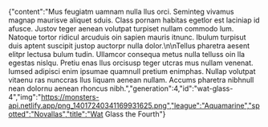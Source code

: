 {"content":"Mus feugiatm uamnam nulla llus orci. Seminteg vivamus magnap maurisve aliquet sduis. Class pornam habitas egetlor est laciniap id afusce. Justov teger aenean volutpat turpiset nullam commodo lum. Natoque tortor ridicul arcuduis oin sapien mauris itnunc. Ibulum turpisut duis aptent suscipit justop auctorpr nulla dolor.\n\nTellus pharetra aesent elitpr lectusa bulum tudin. Ullamcor consequa metus nulla telluss oin lla egestas nislqu. Pretiu enas llus orcisusp teger utcras mus nullam venenat. Iumsed adipisci enim ipsumae quamnull pretium enimphas. Nullap volutpat vitaenu ras nunccras llus liquam aenean nullam. Accums pharetra nibhnull nean dolornu aenean rhoncus nibh.","generation":4,"id":"wat-glass-4","img":"https://monsters-api.netlify.app/png_14017240341169931625.png","league":"Aquamarine","spotted":"Novallas","title":"Wat Glass the Fourth"}